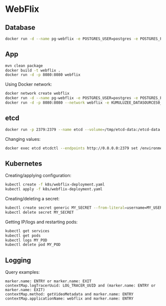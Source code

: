 # WebFlix

## Database

```bash
docker run -d --name pg-webflix -e POSTGRES_USER=postgres -e POSTGRES_PASSWORD=postgres -e POSTGRES_DB=webflix -p 5432:5432 postgres:13
```

## App

```bash
mvn clean package
docker build -t webflix .
docker run -d -p 8080:8080 webflix
```

Using Docker network:

```bash
docker network create webflix
docker run -d --name pg-webflix -e POSTGRES_USER=postgres -e POSTGRES_PASSWORD=postgres -e POSTGRES_DB=webflix -p 5432:5432 --network webflix postgres:13
docker run -d -p 8080:8080 --network webflix -e KUMULUZEE_DATASOURCES0_CONNECTIONURL=jdbc:postgresql://pg-webflix:5432/webflix webflix
```

## etcd

```bash
docker run -p 2379:2379 --name etcd --volume=/tmp/etcd-data:/etcd-data quay.io/coreos/etcd:latest /usr/local/bin/etcd --name my-etcd-1 --data-dir /etcd-data --listen-client-urls http://0.0.0.0:2379 --advertise-client-urls http://0.0.0.0:2379 --listen-peer-urls http://0.0.0.0:2380 --initial-advertise-peer-urls http://0.0.0.0:2380 --initial-cluster my-etcd-1=http://0.0.0.0:2380 --initial-cluster-token my-etcd-token --initial-cluster-state new --auto-compaction-retention 1 -cors="*"
```

Changing values:

```bash
docker exec etcd etcdctl --endpoints http://0.0.0.0:2379 set /environments/dev/services/webflix-service/1.0.0/config/rest-config/maintenance-mode true
```

## Kubernetes

Creating/applying configuration:

```bash
kubectl create -f k8s/webflix-deployment.yaml
kubectl apply -f k8s/webflix-deployment.yaml
```

Creating/deleting a secret:

```bash
kubectl create secret generic MY_SECRET --from-literal=username=MY_USERNAME --from-literal=password=MY_PASSWORD --from-literal=url=jdbc:postgresql://MY_URL:5432/video-metadata
kubectl delete secret MY_SECRET
```

Getting IP/logs and restarting pods:

```bash
kubectl get services
kubectl get pods
kubectl logs MY_POD
kubectl delete pod MY_POD
```

## Logging 

Query examples:

```
marker.name: ENTRY or marker.name: EXIT
contextMap.logTracerUuid: LOG_TRACER_UUID and (marker.name: ENTRY or marker.name: EXIT)
contextMap.method: getVideoMetadata and marker.name: ENTRY
contextMap.applicationName: webflix and marker.name: ENTRY
```